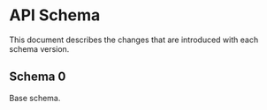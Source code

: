 # API Schema

This document describes the changes that are introduced with each schema version.

## Schema 0

Base schema.